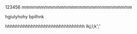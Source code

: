 123456
mmmmmmmmmmmmmmmmmmmmmmmmmmmmm



hgiulyhohy bpilhnk




hhhhhhhhhhhhhhhhhhhhhhhhhhhhhhh
lkj;l;k';'